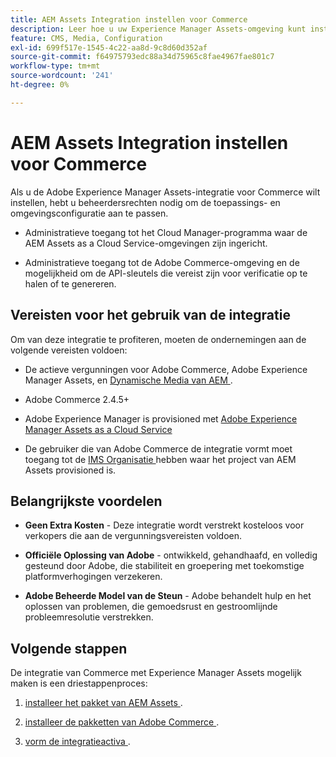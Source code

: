 ```yaml
---
title: AEM Assets Integration instellen voor Commerce
description: Leer hoe u uw Experience Manager Assets-omgeving kunt instellen en configureren om Commerce-middelen voor uw winkel te beheren.
feature: CMS, Media, Configuration
exl-id: 699f517e-1545-4c22-aa8d-9c8d60d352af
source-git-commit: f64975793edc88a34d75965c8fae4967fae801c7
workflow-type: tm+mt
source-wordcount: '241'
ht-degree: 0%

---
```


# AEM Assets Integration instellen voor Commerce

Als u de Adobe Experience Manager Assets-integratie voor Commerce wilt instellen, hebt u beheerdersrechten nodig om de toepassings- en omgevingsconfiguratie aan te passen.

- Administratieve toegang tot het Cloud Manager-programma waar de AEM Assets as a Cloud Service-omgevingen zijn ingericht.

- Administratieve toegang tot de Adobe Commerce-omgeving en de mogelijkheid om de API-sleutels die vereist zijn voor verificatie op te halen of te genereren.

## Vereisten voor het gebruik van de integratie

Om van deze integratie te profiteren, moeten de ondernemingen aan de volgende vereisten voldoen:

- De actieve vergunningen voor Adobe Commerce, Adobe Experience Manager Assets, en [ Dynamische Media van AEM ](https://experienceleague.adobe.com/en/docs/experience-manager-65/content/assets/dynamic/administering-dynamic-media).

- Adobe Commerce 2.4.5+

- Adobe Experience Manager is provisioned met [ Adobe Experience Manager Assets as a Cloud Service ](https://experienceleague.adobe.com/en/docs/experience-manager-cloud-service/content/assets/overview)

- De gebruiker die van Adobe Commerce de integratie vormt moet toegang tot de [ IMS Organisatie ](https://experienceleague.adobe.com/en/docs/core-services/interface/administration/organizations#concept_EA8AEE5B02CF46ACBDAD6A8508646255) hebben waar het project van AEM Assets provisioned is.

## Belangrijkste voordelen

- **Geen Extra Kosten** - Deze integratie wordt verstrekt kosteloos voor verkopers die aan de vergunningsvereisten voldoen.

- **Officiële Oplossing van Adobe** - ontwikkeld, gehandhaafd, en volledig gesteund door Adobe, die stabiliteit en groepering met toekomstige platformverhogingen verzekeren.

- **Adobe Beheerde Model van de Steun** - Adobe behandelt hulp en het oplossen van problemen, die gemoedsrust en gestroomlijnde probleemresolutie verstrekken.

## Volgende stappen

De integratie van Commerce met Experience Manager Assets mogelijk maken is een driestappenproces:

1. [ installeer het pakket van AEM Assets ](aem-assets-configure-aem.md).

1. [ installeer de pakketten van Adobe Commerce ](aem-assets-configure-aem.md).

1. [ vorm de integratieactiva ](aem-assets-setup-synchronization.md).
